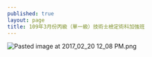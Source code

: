 ```yaml
---
published: true
layout: page
title: 109年3月份丙級（單一級）技術士檢定術科加強班
---
```


![Pasted image at 2017_02_20 12_08 PM.png]({{site.baseurl}}/static_files/upload_images/109年3月份丙級（單一級）技術士檢定術科加強班.png)
